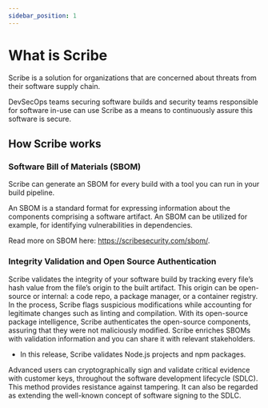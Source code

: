 ```yaml
---
sidebar_position: 1
---
```

# What is Scribe

Scribe is a solution for organizations that are concerned about threats from their software supply chain. 

DevSecOps teams securing software builds and security teams responsible for software in-use can use Scribe as a means to continuously assure this software is secure.

## How Scribe works

### Software Bill of Materials (SBOM)

Scribe can generate an SBOM for every build with a tool you can run in your build pipeline. 

 

An SBOM is a standard format for expressing information about the components comprising a software artifact. An SBOM can be utilized for example, for identifying vulnerabilities in dependencies. 

 

Read more on SBOM here: https://scribesecurity.com/sbom/.

### Integrity Validation and Open Source Authentication

Scribe validates the integrity of your software build by tracking every file’s hash value from the file’s origin to the built artifact. This origin can be open-source or internal: a code repo, a package manager, or a container registry. In the process, Scribe flags suspicious modifications while accounting for legitimate changes such as linting and compilation. With its open-source package intelligence, Scribe authenticates the open-source components, assuring that they were not maliciously modified. Scribe enriches SBOMs with validation information and you can share it with relevant stakeholders.

- In this release, Scribe validates Node.js projects and npm packages.

Advanced users can cryptographically sign and validate critical evidence with customer keys, throughout the software development lifecycle (SDLC). This method provides resistance against tampering. It can also be regarded as extending the well-known concept of software signing to the SDLC.